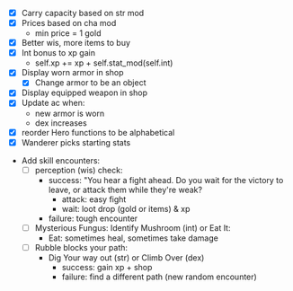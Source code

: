 * [x] Carry capacity based on str mod
* [x] Prices based on cha mod
    * min price = 1 gold
* [x] Better wis, more items to buy
* [x] Int bonus to xp gain
    *  self.xp += xp + self.stat_mod(self.int)
* [x] Display worn armor in shop
    * [x] Change armor to be an object
* [x] Display equipped weapon in shop
* [x] Update ac when:
    * new armor is worn
    * dex increases
* [x] reorder Hero functions to be alphabetical
* [x] Wanderer picks starting stats

* Add skill encounters:
    * [ ] perception (wis) check:
        * success: "You hear a fight ahead. Do you wait for the victory to leave, or attack them while they're weak?
            * attack: easy fight
            * wait: loot drop (gold or items) & xp
        * failure: tough encounter
    * [ ] Mysterious Fungus: Identify Mushroom (int) or Eat It:
        * Eat: sometimes heal, sometimes take damage
    * [ ] Rubble blocks your path:
        * Dig Your way out (str) or Climb Over (dex)
            * success: gain xp + shop
            * failure: find a different path (new random encounter)

